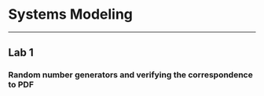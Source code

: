 # Systems Modeling

---

## Lab 1
### Random number generators and verifying the correspondence to PDF
